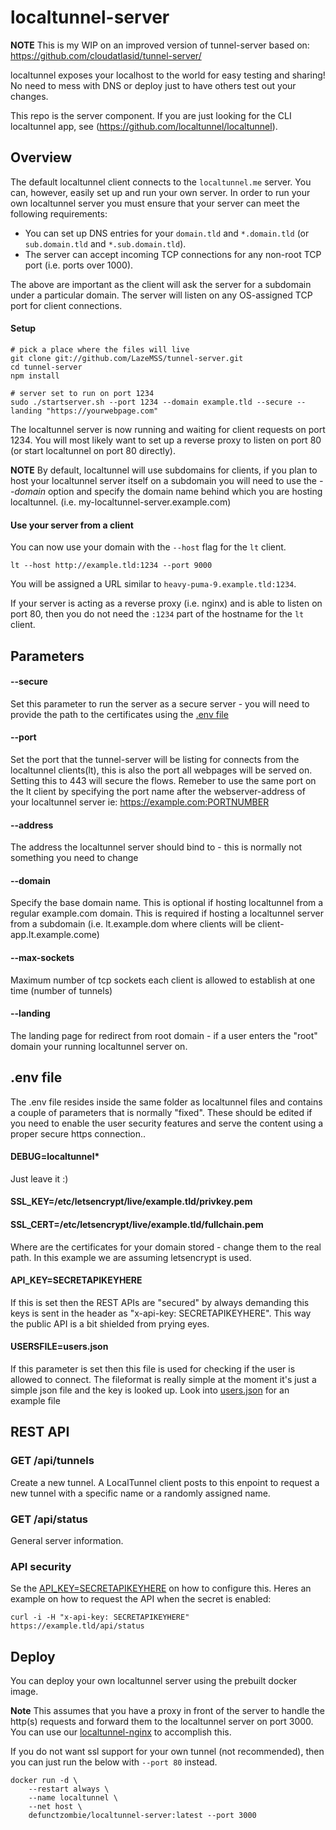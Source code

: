 # localtunnel-server
**NOTE** This is my WIP on an improved version of tunnel-server based on: https://github.com/cloudatlasid/tunnel-server/

localtunnel exposes your localhost to the world for easy testing and sharing! No need to mess with DNS or deploy just to have others test out your changes.

This repo is the server component. If you are just looking for the CLI localtunnel app, see (https://github.com/localtunnel/localtunnel).

## Overview ##

The default localtunnel client connects to the `localtunnel.me` server. You can, however, easily set up and run your own server. In order to run your own localtunnel server you must ensure that your server can meet the following requirements:

* You can set up DNS entries for your `domain.tld` and `*.domain.tld` (or `sub.domain.tld` and `*.sub.domain.tld`).
* The server can accept incoming TCP connections for any non-root TCP port (i.e. ports over 1000).

The above are important as the client will ask the server for a subdomain under a particular domain. The server will listen on any OS-assigned TCP port for client connections.

#### Setup

```shell
# pick a place where the files will live
git clone git://github.com/LazeMSS/tunnel-server.git
cd tunnel-server
npm install

# server set to run on port 1234
sudo ./startserver.sh --port 1234 --domain example.tld --secure --landing "https://yourwebpage.com"
```

The localtunnel server is now running and waiting for client requests on port 1234. You will most likely want to set up a reverse proxy to listen on port 80 (or start localtunnel on port 80 directly).

**NOTE** By default, localtunnel will use subdomains for clients, if you plan to host your localtunnel server itself on a subdomain you will need to use the _--domain_ option and specify the domain name behind which you are hosting localtunnel. (i.e. my-localtunnel-server.example.com)

#### Use your server from a client

You can now use your domain with the `--host` flag for the `lt` client.

```shell
lt --host http://example.tld:1234 --port 9000
```

You will be assigned a URL similar to `heavy-puma-9.example.tld:1234`.

If your server is acting as a reverse proxy (i.e. nginx) and is able to listen on port 80, then you do not need the `:1234` part of the hostname for the `lt` client.

## Parameters

#### --secure
Set this parameter to run the server as a secure server - you will need to provide the path to the certificates using the [.env file](#env-file) 

#### --port
Set the port that the tunnel-server will be listing for connects from the localtunnel clients(lt), this is also the port all webpages will be served on. Setting this to 443 will secure the flows. Remeber to use the same port on the lt client by specifying the port name after the webserver-address of your localtunnel server ie: https://example.com:PORTNUMBER

#### --address
The address the localtunnel server should bind to - this is normally not something you need to change

#### --domain
Specify the base domain name. This is optional if hosting localtunnel from a regular example.com domain. This is required if hosting a localtunnel server from a subdomain (i.e. lt.example.dom where clients will be client-app.lt.example.come)

#### --max-sockets
Maximum number of tcp sockets each client is allowed to establish at one time (number of tunnels)

#### --landing
The landing page for redirect from root domain - if a user enters the "root" domain your running localtunnel server on.

## .env file
The .env file resides inside the same folder as localtunnel files and contains a couple of parameters that is normally "fixed". These should be edited if you need to enable the user security features and serve the content using a proper secure https connection..

#### DEBUG=localtunnel*
Just leave it :)

#### SSL_KEY=/etc/letsencrypt/live/example.tld/privkey.pem
#### SSL_CERT=/etc/letsencrypt/live/example.tld/fullchain.pem
Where are the certificates for your domain stored - change them to the real path. In this example we are assuming letsencrypt is used.

#### API_KEY=SECRETAPIKEYHERE
If this is set then the REST APIs are "secured" by always demanding this keys is sent in the header as "x-api-key: SECRETAPIKEYHERE". This way the public API is a bit shielded from prying eyes.

#### USERSFILE=users.json
If this parameter is set then this file is used for checking if the user is allowed to connect. The fileformat is really simple at the moment it's just a simple json file and the key is looked up. Look into [users.json](./users.json) for an example file


## REST API

### GET /api/tunnels

Create a new tunnel. A LocalTunnel client posts to this enpoint to request a new tunnel with a specific name or a randomly assigned name.

### GET /api/status

General server information.

### API security
Se the [API_KEY=SECRETAPIKEYHERE](#API_KEY=SECRETAPIKEYHERE) on how to configure this. Heres an example on how to request the API when the secret is enabled:
```shell
curl -i -H "x-api-key: SECRETAPIKEYHERE" https://example.tld/api/status
```

## Deploy

You can deploy your own localtunnel server using the prebuilt docker image.

**Note** This assumes that you have a proxy in front of the server to handle the http(s) requests and forward them to the localtunnel server on port 3000. You can use our [localtunnel-nginx](https://github.com/localtunnel/nginx) to accomplish this.

If you do not want ssl support for your own tunnel (not recommended), then you can just run the below with `--port 80` instead.

```
docker run -d \
    --restart always \
    --name localtunnel \
    --net host \
    defunctzombie/localtunnel-server:latest --port 3000
```
